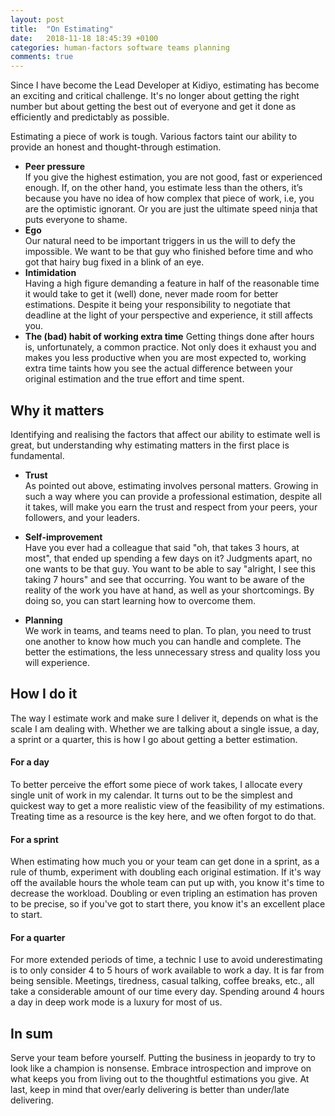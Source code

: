 ```yaml
---
layout: post
title:  "On Estimating"
date:   2018-11-18 18:45:39 +0100
categories: human-factors software teams planning
comments: true
---
```



Since I have become the Lead Developer at Kidiyo, estimating has become an exciting and critical challenge. It's no longer about getting the right number but about getting the best out of everyone and get it done as efficiently and predictably as possible.

Estimating a piece of work is tough. Various factors taint our ability to provide an honest and thought-through estimation.

- **Peer pressure** <br>
If you give the highest estimation, you are not good, fast or experienced enough. If, on the other hand,  you estimate less than the others, it’s because you have no idea of how complex that piece of work, i.e, you are the optimistic ignorant. Or you are just the ultimate speed ninja that puts everyone to shame.
- **Ego**<br>
Our natural need to be important triggers in us the will to defy the impossible. We want to be that guy who finished before time and who got that hairy bug fixed in a blink of an eye.
- **Intimidation** <br>
Having a high figure demanding a feature in half of the reasonable time it would take to get it (well) done, never made room for better estimations. Despite it being your responsibility to negotiate that deadline at the light of your perspective and experience, it still affects you.
- **The (bad) habit of working extra time**
Getting things done after hours is, unfortunately, a common practice. Not only does it exhaust you and makes you less productive when you are most expected to, working extra time taints how you see the actual difference between your original estimation and the true effort and time spent.

## Why it matters

Identifying and realising the factors that affect our ability to estimate well is great, but understanding why estimating matters in the first place is fundamental.

- **Trust**<br>
  As pointed out above, estimating involves personal matters. Growing in such a way where you can provide a professional estimation, despite all it takes, will make you earn the trust and respect from your peers, your followers, and your leaders.

- **Self-improvement**<br>
  Have you ever had a colleague that said "oh, that takes 3 hours, at most", that ended up spending a few days on it? Judgments apart, no one wants to be that guy. You want to be able to say "alright, I see this taking 7 hours" and see that occurring. You want to be aware of the reality of the work you have at hand, as well as your shortcomings. By doing so, you can start learning how to overcome them.

- **Planning**<br>
  We work in teams, and teams need to plan. To plan, you need to trust one another to know how much you can handle and complete. The better the estimations, the less unnecessary stress and quality loss you will experience.

## How I do it

The way I estimate work and make sure I deliver it, depends on what is the scale I am dealing with. Whether we are talking about a single issue, a day, a sprint or a quarter, this is how I go about getting a better estimation.

#### For a day
To better perceive the effort some piece of work takes, I allocate every single unit of work in my calendar. It turns out to be the simplest and quickest way to get a more realistic view of the feasibility of my estimations. Treating time as a resource is the key here, and we often forgot to do that.

#### For a sprint

When estimating how much you or your team can get done in a sprint, as a rule of thumb, experiment with doubling each original estimation. If it's way off the available hours the whole team can put up with, you know it's time to decrease the workload. Doubling or even tripling an estimation has proven to be precise, so if you've got to start there, you know it's an excellent place to start.

#### For a quarter

For more extended periods of time, a technic I use to avoid underestimating is to only consider 4 to 5 hours of work available to work a day. It is far from being sensible. Meetings, tiredness, casual talking, coffee breaks, etc., all take a considerable amount of our time every day. Spending around 4 hours a day in deep work mode is a luxury for most of us.

## In sum

Serve your team before yourself. Putting the business in jeopardy to try to look like a champion is nonsense. Embrace introspection and improve on what keeps you from living out to the thoughtful estimations you give. At last, keep in mind that over/early delivering is better than under/late delivering.
